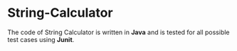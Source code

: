 # String-Calculator

The code of String Calculator is written in **Java** and is tested for all possible test cases using **Junit**.
